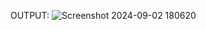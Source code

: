 OUTPUT:
![Screenshot 2024-09-02 180620](https://github.com/user-attachments/assets/6ddf2228-85ec-4262-8b2b-6d45b69f974c)
